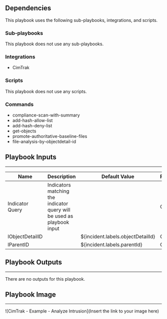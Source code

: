 

## Dependencies
This playbook uses the following sub-playbooks, integrations, and scripts.

### Sub-playbooks
This playbook does not use any sub-playbooks.

### Integrations
* CimTrak

### Scripts
This playbook does not use any scripts.

### Commands
* compliance-scan-with-summary
* add-hash-allow-list
* add-hash-deny-list
* get-objects
* promote-authoritative-baseline-files
* file-analysis-by-objectdetail-id

## Playbook Inputs
---

| **Name** | **Description** | **Default Value** | **Required** |
| --- | --- | --- | --- |
| Indicator Query | Indicators matching the indicator query will be used as playbook input |  | Optional |
| lObjectDetailID |  | ${incident.labels.objectDetailId} | Optional |
| lParentID |  | ${incident.labels.parentId} | Optional |

## Playbook Outputs
---
There are no outputs for this playbook.

## Playbook Image
---
![CimTrak - Example - Analyze Intrusion](Insert the link to your image here)